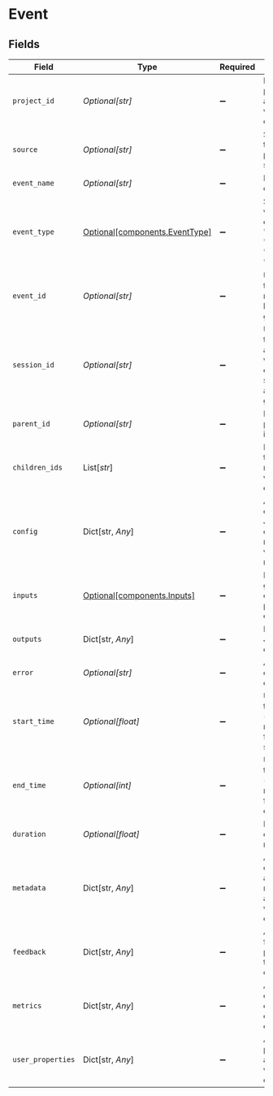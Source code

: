 # Event


## Fields

| Field                                                                                     | Type                                                                                      | Required                                                                                  | Description                                                                               |
| ----------------------------------------------------------------------------------------- | ----------------------------------------------------------------------------------------- | ----------------------------------------------------------------------------------------- | ----------------------------------------------------------------------------------------- |
| `project_id`                                                                              | *Optional[str]*                                                                           | :heavy_minus_sign:                                                                        | Name of project associated with the event                                                 |
| `source`                                                                                  | *Optional[str]*                                                                           | :heavy_minus_sign:                                                                        | Source of the event - production, staging, etc                                            |
| `event_name`                                                                              | *Optional[str]*                                                                           | :heavy_minus_sign:                                                                        | Name of the event                                                                         |
| `event_type`                                                                              | [Optional[components.EventType]](../../models/components/eventtype.md)                    | :heavy_minus_sign:                                                                        | Specify whether the event is of "session", "model", "tool" or "chain" type                |
| `event_id`                                                                                | *Optional[str]*                                                                           | :heavy_minus_sign:                                                                        | Unique id of the event, if not set, it will be auto-generated                             |
| `session_id`                                                                              | *Optional[str]*                                                                           | :heavy_minus_sign:                                                                        | Unique id of the session associated with the event, if not set, it will be auto-generated |
| `parent_id`                                                                               | *Optional[str]*                                                                           | :heavy_minus_sign:                                                                        | Id of the parent event if nested                                                          |
| `children_ids`                                                                            | List[*str*]                                                                               | :heavy_minus_sign:                                                                        | Id of events that are nested within the event                                             |
| `config`                                                                                  | Dict[str, *Any*]                                                                          | :heavy_minus_sign:                                                                        | Associated configuration JSON for the event - model name, vector index name, etc          |
| `inputs`                                                                                  | [Optional[components.Inputs]](../../models/components/inputs.md)                          | :heavy_minus_sign:                                                                        | Input JSON given to the event - prompt, chunks, etc                                       |
| `outputs`                                                                                 | Dict[str, *Any*]                                                                          | :heavy_minus_sign:                                                                        | Final output JSON of the event                                                            |
| `error`                                                                                   | *Optional[str]*                                                                           | :heavy_minus_sign:                                                                        | Any error description if event failed                                                     |
| `start_time`                                                                              | *Optional[float]*                                                                         | :heavy_minus_sign:                                                                        | UTC timestamp (in milliseconds) for the event start                                       |
| `end_time`                                                                                | *Optional[int]*                                                                           | :heavy_minus_sign:                                                                        | UTC timestamp (in milliseconds) for the event end                                         |
| `duration`                                                                                | *Optional[float]*                                                                         | :heavy_minus_sign:                                                                        | How long the event took in milliseconds                                                   |
| `metadata`                                                                                | Dict[str, *Any*]                                                                          | :heavy_minus_sign:                                                                        | Any system or application metadata associated with the event                              |
| `feedback`                                                                                | Dict[str, *Any*]                                                                          | :heavy_minus_sign:                                                                        | Any user feedback provided for the event output                                           |
| `metrics`                                                                                 | Dict[str, *Any*]                                                                          | :heavy_minus_sign:                                                                        | Any values computed over the output of the event                                          |
| `user_properties`                                                                         | Dict[str, *Any*]                                                                          | :heavy_minus_sign:                                                                        | Any user properties associated with the event                                             |